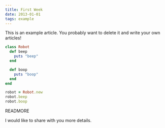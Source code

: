 ```yaml
---
title: First Week
date: 2013-01-01
tags: example
---
```


This is an example article. You probably want to delete it and write your own articles!

```ruby
class Robot
  def beep
    puts "beep"
  end

  def boop
    puts "boop"
  end
end

robot = Robot.new
robot.beep
robot.boop
```

READMORE

I would like to share with you more details.